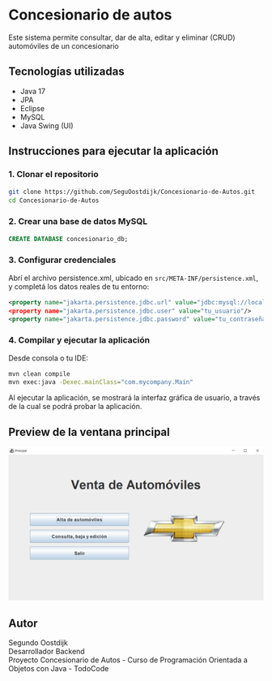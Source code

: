 # Concesionario de autos

Este sistema permite consultar, dar de alta, editar y eliminar (CRUD) automóviles de un concesionario

## Tecnologías utilizadas

- Java 17
- JPA
- Eclipse
- MySQL
- Java Swing (UI)

## Instrucciones para ejecutar la aplicación

### 1. Clonar el repositorio

```bash
git clone https://github.com/SeguOostdijk/Concesionario-de-Autos.git
cd Concesionario-de-Autos
```

### 2. Crear una base de datos MySQL

```sql
CREATE DATABASE concesionario_db;
```

### 3. Configurar credenciales

Abrí el archivo persistence.xml, ubicado en `src/META-INF/persistence.xml`, y completá los datos reales de tu entorno:

```xml
<property name="jakarta.persistence.jdbc.url" value="jdbc:mysql://localhost:3306/"concesionario_db"/>
<property name="jakarta.persistence.jdbc.user" value="tu_usuario"/>
<property name="jakarta.persistence.jdbc.password" value="tu_contraseña"/>

```

### 4. Compilar y ejecutar la aplicación

Desde consola o tu IDE:

```bash
mvn clean compile
mvn exec:java -Dexec.mainClass="com.mycompany.Main"
```
Al ejecutar la aplicación, se mostrará la interfaz gráfica de usuario, a través de la cual se podrá probar la aplicación.

## Preview de la ventana principal

<img src="ui-img/UI-principal.png" width="600" />

## Autor

Segundo Oostdijk  
Desarrollador Backend  
Proyecto Concesionario de Autos - Curso de Programación Orientada a Objetos con Java - TodoCode
